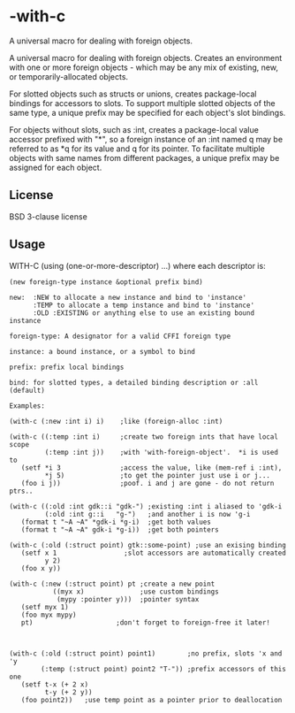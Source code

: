 # -with-c

A universal macro for dealing with foreign objects.

A universal macro for dealing with foreign objects.  Creates an environment with one or more foreign objects - which may be any mix of existing, new, or temporarily-allocated objects.

For slotted objects such as structs or unions, creates package-local bindings for accessors to slots.  To support multiple slotted objects of the same type, a unique prefix may be specified for each object's slot bindings.

For objects without slots, such as :int, creates a package-local value accessor prefixed with "*", so a foreign instance of an :int named q may be referred to as *q for its value and q for its pointer.  To facilitate multiple objects with same names from different packages, a unique prefix may be assigned for each object.


## License

BSD 3-clause license

## Usage

WITH-C   (using (one-or-more-descriptor) ...)    where each descriptor is:

   `(new foreign-type instance &optional prefix bind)`
```
new:  :NEW to allocate a new instance and bind to 'instance'
      :TEMP to allocate a temp instance and bind to 'instance'
      :OLD :EXISTING or anything else to use an existing bound instance

foreign-type: A designator for a valid CFFI foreign type

instance: a bound instance, or a symbol to bind

prefix: prefix local bindings

bind: for slotted types, a detailed binding description or :all (default)

Examples:

(with-c (:new :int i) i)    ;like (foreign-alloc :int)
 
(with-c ((:temp :int i)     ;create two foreign ints that have local scope
         (:temp :int j))    ;with 'with-foreign-object'.  *i is used to
   (setf *i 3               ;access the value, like (mem-ref i :int),
         *j 5)              ;to get the pointer just use i or j...
   (foo i j))               ;poof. i and j are gone - do not return ptrs..

(with-c ((:old :int gdk::i "gdk-") ;existing :int i aliased to 'gdk-i
         (:old :int g::i   "g-")   ;and another i is now 'g-i
   (format t "~A ~A" *gdk-i *g-i)  ;get both values
   (format t "~A ~A" gdk-i *g-i))  ;get both pointers

(with-c (:old (:struct point) gtk::some-point) ;use an exising binding
   (setf x 1                 ;slot accessors are automatically created
         y 2)
   (foo x y))

(with-c (:new (:struct point) pt ;create a new point
           ((myx x)              ;use custom bindings
		    (mypy :pointer y)))  ;pointer syntax
   (setf myx 1)
   (foo myx mypy)
   pt)                     ;don't forget to foreign-free it later!



(with-c (:old (:struct point) point1)        ;no prefix, slots 'x and 'y
        (:temp (:struct point) point2 "T-")) ;prefix accessors of this one
   (setf t-x (+ 2 x)
         t-y (+ 2 y))
   (foo point2))   ;use temp point as a pointer prior to deallocation
   
```
  

